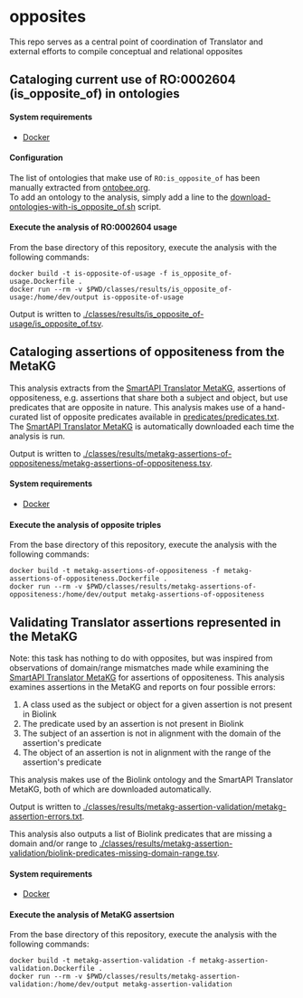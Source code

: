 # opposites
This repo serves as a central point of coordination of Translator and external efforts to compile conceptual and relational opposites


## Cataloging current use of RO:0002604 (is_opposite_of) in ontologies
#### System requirements
* [Docker](https://www.docker.com/)

#### Configuration
The list of ontologies that make use of `RO:is_opposite_of` has been manually extracted from [ontobee.org](http://www.ontobee.org/ontology/RO?iri=http://purl.obolibrary.org/obo/RO_0002604). <br> To add an ontology to the analysis, simply add a line to the [download-ontologies-with-is_opposite_of.sh]() script.

#### Execute the analysis of RO:0002604 usage
From the base directory of this repository, execute the analysis with the following commands:
```
docker build -t is-opposite-of-usage -f is_opposite_of-usage.Dockerfile .
docker run --rm -v $PWD/classes/results/is_opposite_of-usage:/home/dev/output is-opposite-of-usage
```

Output is written to [./classes/results/is_opposite_of-usage/is_opposite_of.tsv]().




## Cataloging assertions of oppositeness from the MetaKG
This analysis extracts from the [SmartAPI Translator MetaKG](https://smart-api.info/portal/translator/metakg), assertions of oppositeness, e.g. assertions that share both a subject and object, but use predicates that are opposite in nature. This analysis makes use of a hand-curated list of opposite predicates available in [predicates/predicates.txt](). The [SmartAPI Translator MetaKG](https://smart-api.info/portal/translator/metakg) is automatically downloaded each time the analysis is run.

Output is written to [./classes/results/metakg-assertions-of-oppositeness/metakg-assertions-of-oppositeness.tsv]().

#### System requirements
* [Docker](https://www.docker.com/)

#### Execute the analysis of opposite triples
From the base directory of this repository, execute the analysis with the following commands:
```
docker build -t metakg-assertions-of-oppositeness -f metakg-assertions-of-oppositeness.Dockerfile .
docker run --rm -v $PWD/classes/results/metakg-assertions-of-oppositeness:/home/dev/output metakg-assertions-of-oppositeness
```


## Validating Translator assertions represented in the MetaKG
Note: this task has nothing to do with opposites, but was inspired from observations of domain/range mismatches made while examining the [SmartAPI Translator MetaKG](https://smart-api.info/portal/translator/metakg) for assertions of oppositeness. This analysis examines assertions in the MetaKG and reports on four possible errors:
1) A class used as the subject or object for a given assertion is not present in Biolink
2) The predicate used by an assertion is not present in Biolink
3) The subject of an assertion is not in alignment with the domain of the assertion's predicate
4) The object of an assertion is not in alignment with the range of the assertion's predicate

This analysis makes use of the Biolink ontology and the SmartAPI Translator MetaKG, both of which are downloaded automatically.

Output is written to [./classes/results/metakg-assertion-validation/metakg-assertion-errors.txt]().

This analysis also outputs a list of Biolink predicates that are missing a domain and/or range to [./classes/results/metakg-assertion-validation/biolink-predicates-missing-domain-range.tsv]().

#### System requirements
* [Docker](https://www.docker.com/)

#### Execute the analysis of MetaKG assertsion
From the base directory of this repository, execute the analysis with the following commands:
```
docker build -t metakg-assertion-validation -f metakg-assertion-validation.Dockerfile .
docker run --rm -v $PWD/classes/results/metakg-assertion-validation:/home/dev/output metakg-assertion-validation
```

